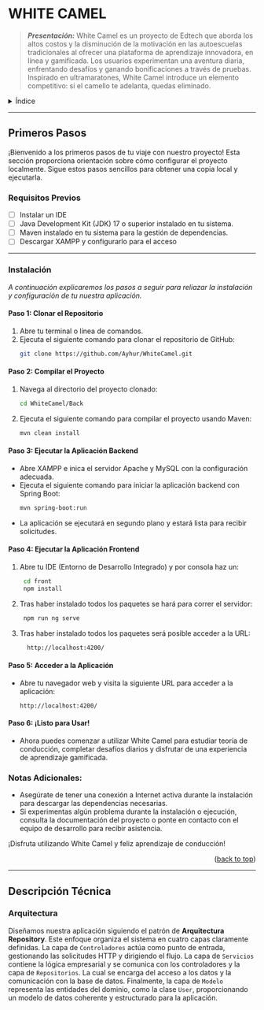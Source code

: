 <div id="top"></div>


<!-- TÍTULO Y PRESENTACIÓN -->

# WHITE CAMEL
>***Presentación:***
>White Camel es un proyecto de Edtech que aborda los altos costos y la disminución de la motivación en las autoescuelas tradicionales al ofrecer una plataforma de aprendizaje innovadora, en línea y gamificada. Los usuarios experimentan una aventura diaria, enfrentando desafíos y ganando bonificaciones a través de pruebas. Inspirado en ultramaratones, White Camel introduce un elemento competitivo: si el camello te adelanta, quedas eliminado.

<!---AGREGA LOS ENLACES RESPECTIVOS A ESA DOCUMENTACIÓN-->
<!---
  <div align="center">
    <a href="https://aste.usu.edu/directory/faculty/">Directorio del Equipo</a>
    ·
    <a href="https:/DSDD">Wiki</a>
    ·
    <a href="https://www.treehugger.com/thmb/nA-uVVo5Be5LIg_8kNAZvaSKYUM=/768x0/filters:no_upscale():max_bytes(150000):strip_icc():format(webp)/__opt__aboutcom__coeus__resources__content_migration__mnn__images__2017__05__lady-bug-on-leaf-e3cd36cdc3024129b61926ddf6ef386e.jpg">Informar un Error</a>
  </div>
--!>


<!-- ÍNDICE -->
<details>
  <summary>Índice</summary>
  <ol>
    <li>
      <a href="#getting-started">Primeros Pasos</a>
      <ul>
        <li><a href="#prerequisites">Requisitos Previos</a></li>
        <li><a href="#installation">Instalación</a></li>
      </ul>
    </li>
    <li><a href="#technical-description">Descripción Técnica</a>
      <ul>
        <li><a href="#architecture">Arquitectura</a></li>
      </ul>

  </ol>
</details>

---

<!-- PRIMEROS PASOS -->

## Primeros Pasos

¡Bienvenido a los primeros pasos de tu viaje con nuestro proyecto! Esta sección proporciona orientación sobre cómo configurar el proyecto localmente. Sigue estos pasos sencillos para obtener una copia local y ejecutarla.

### Requisitos Previos

- [ ] Instalar un IDE
- [ ] Java Development Kit (JDK) 17 o superior instalado en tu sistema.
- [ ]  Maven instalado en tu sistema para la gestión de dependencias.
- [ ]  Descargar XAMPP y configurarlo para el acceso

---

### Instalación

_A continuación explicaremos los pasos a seguir para reliazar la instalación y configuración de tu nuestra aplicación._

#### Paso 1: Clonar el Repositorio
1. Abre tu terminal o línea de comandos.
2. Ejecuta el siguiente comando para clonar el repositorio de GitHub:
    ```bash
    git clone https://github.com/Ayhur/WhiteCamel.git
    ```

#### Paso 2: Compilar el Proyecto
1. Navega al directorio del proyecto clonado:
    ```bash
    cd WhiteCamel/Back
    ```
2. Ejecuta el siguiente comando para compilar el proyecto usando Maven:
    ```bash
    mvn clean install
    ```

#### Paso 3: Ejecutar la Aplicación Backend
- Abre XAMPP e inica el servidor Apache y MySQL con la configuración adecuada.
- Ejecuta el siguiente comando para iniciar la aplicación backend con Spring Boot:
    ```bash
    mvn spring-boot:run
    ```
- La aplicación se ejecutará en segundo plano y estará lista para recibir solicitudes.

#### Paso 4: Ejecutar la Aplicación Frontend
1. Abre tu IDE (Entorno de Desarrollo Integrado) y por consola haz un:
   ```bash
    cd front
    npm install
    ```
2. Tras haber instalado todos los paquetes se hará para correr el servidor:
   ```bash
    npm run ng serve
    ```
2. Tras haber instalado todos los paquetes será posible acceder a la URL:
   ```bash
     http://localhost:4200/
    ```

#### Paso 5: Acceder a la Aplicación
- Abre tu navegador web y visita la siguiente URL para acceder a la aplicación:
    ```
    http://localhost:4200/
    ```

#### Paso 6: ¡Listo para Usar!
- Ahora puedes comenzar a utilizar White Camel para estudiar teoría de conducción, completar desafíos diarios y disfrutar de una experiencia de aprendizaje gamificada.

### Notas Adicionales:
- Asegúrate de tener una conexión a Internet activa durante la instalación para descargar las dependencias necesarias.
- Si experimentas algún problema durante la instalación o ejecución, consulta la documentación del proyecto o ponte en contacto con el equipo de desarrollo para recibir asistencia.

¡Disfruta utilizando White Camel y feliz aprendizaje de conducción!


<p align="right">(<a href="#top">back to top</a>)</p>

---


## Descripción Técnica

###  Arquitectura

Diseñamos nuestra aplicación siguiendo el patrón de **Arquitectura Repository**. Este enfoque organiza el sistema en cuatro capas claramente definidas. La capa de `Controladores` actúa como punto de entrada, gestionando las solicitudes HTTP y dirigiendo el flujo. La capa de `Servicios` contiene la lógica empresarial y se comunica con los controladores y la capa de `Repositorios`. La cual se encarga del acceso a los datos y la comunicación con la base de datos. Finalmente, la capa de `Modelo` representa las entidades del dominio, como la clase `User`, proporcionando un modelo de datos coherente y estructurado para la aplicación.

